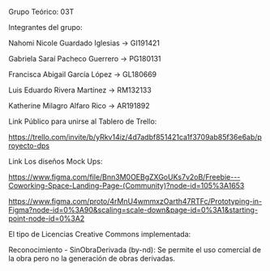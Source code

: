 Grupo Teórico: 03T

Integrantes del grupo:

Nahomi Nicole Guardado Iglesias -> GI191421

Gabriela Saraí Pacheco Guerrero -> PG180131

Francisca Abigail García López  -> GL180669

Luis Eduardo Rivera Martínez    -> RM132133

Katherine Milagro Alfaro Rico   -> AR191892

Link Público para unirse al Tablero de Trello:

https://trello.com/invite/b/yRkv14iz/4d7adbf851421ca1f3709ab85f36e6ab/proyecto-dps

Link Los diseños Mock Ups:

https://www.figma.com/file/Bnn3M0OEBgZXGoUKs7v2oB/Freebie---Coworking-Space-Landing-Page-(Community)?node-id=105%3A1653

https://www.figma.com/proto/4rMnU4wmmxzOarth47RTFc/Prototyping-in-Figma?node-id=0%3A90&scaling=scale-down&page-id=0%3A1&starting-point-node-id=0%3A2

El tipo de Licencias Creative Commons implementada:

Reconocimiento - SinObraDerivada (by-nd): 
Se permite el uso comercial de la obra pero no la generación de obras derivadas.

